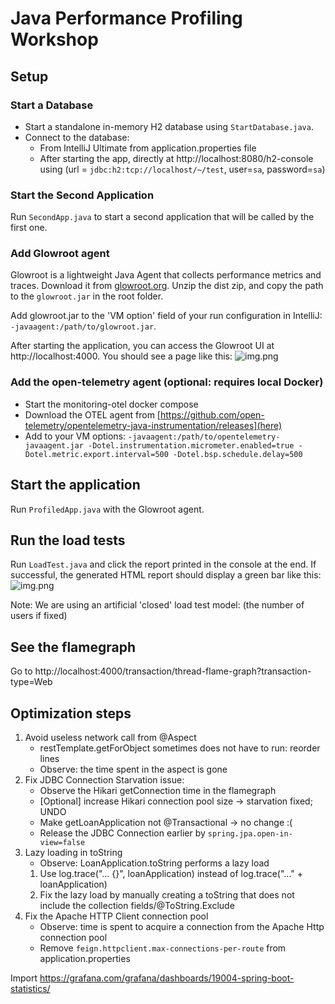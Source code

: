 # Java Performance Profiling Workshop

## Setup

### Start a Database
- Start a standalone in-memory H2 database using `StartDatabase.java`.
- Connect to the database:
  - From IntelliJ Ultimate from application.properties file
  - After starting the app, directly at http://localhost:8080/h2-console 
    using (url = `jdbc:h2:tcp://localhost/~/test`, user=`sa`, password=`sa`)

### Start the Second Application
Run `SecondApp.java` to start a second application that will be called by the first one.

### Add Glowroot agent
Glowroot is a lightweight Java Agent that collects performance metrics and traces.
Download it from [glowroot.org](https://glowroot.org/).
Unzip the dist zip, and copy the path to the `glowroot.jar` in the root folder.

Add glowroot.jar to the 'VM option' field of your run configuration in IntelliJ:
`-javaagent:/path/to/glowroot.jar`.

After starting the application, you can access the Glowroot UI at http://localhost:4000. 
You should see a page like this:
![img.png](art/glowroot.png)

### Add the open-telemetry agent (optional: requires local Docker)
- Start the monitoring-otel docker compose 
- Download the OTEL agent from [https://github.com/open-telemetry/opentelemetry-java-instrumentation/releases](here)
- Add to your VM options: `-javaagent:/path/to/opentelemetry-javaagent.jar -Dotel.instrumentation.micrometer.enabled=true -Dotel.metric.export.interval=500 -Dotel.bsp.schedule.delay=500`

## Start the application
Run `ProfiledApp.java` with the Glowroot agent.

## Run the load tests
Run `LoadTest.java` and click the report printed in the console at the end.
If successful, the generated HTML report should display a green bar like this:
![img.png](art/gatling.png)

Note: We are using an artificial 'closed' load test model:
(the number of users if fixed)

## See the flamegraph
Go to http://localhost:4000/transaction/thread-flame-graph?transaction-type=Web

## Optimization steps
1. Avoid useless network call from @Aspect
   - restTemplate.getForObject sometimes does not have to run: reorder lines
   - Observe: the time spent in the aspect is gone
2. Fix JDBC Connection Starvation issue:
   - Observe the Hikari getConnection time in the flamegraph
   - [Optional] increase Hikari connection pool size -> starvation fixed; UNDO
   - Make getLoanApplication not @Transactional -> no change :( 
   - Release the JDBC Connection earlier by `spring.jpa.open-in-view=false`
3. Lazy loading in toString
   - Observe: LoanApplication.toString performs a lazy load
   1) Use log.trace("... {}", loanApplication) instead of log.trace("..." + loanApplication)
   2) Fix the lazy load by manually creating a toString that does not include the collection fields/@ToString.Exclude
4. Fix the Apache HTTP Client connection pool
   - Observe: time is spent to acquire a connection from the Apache Http connection pool
   - Remove `feign.httpclient.max-connections-per-route` from application.properties



Import https://grafana.com/grafana/dashboards/19004-spring-boot-statistics/